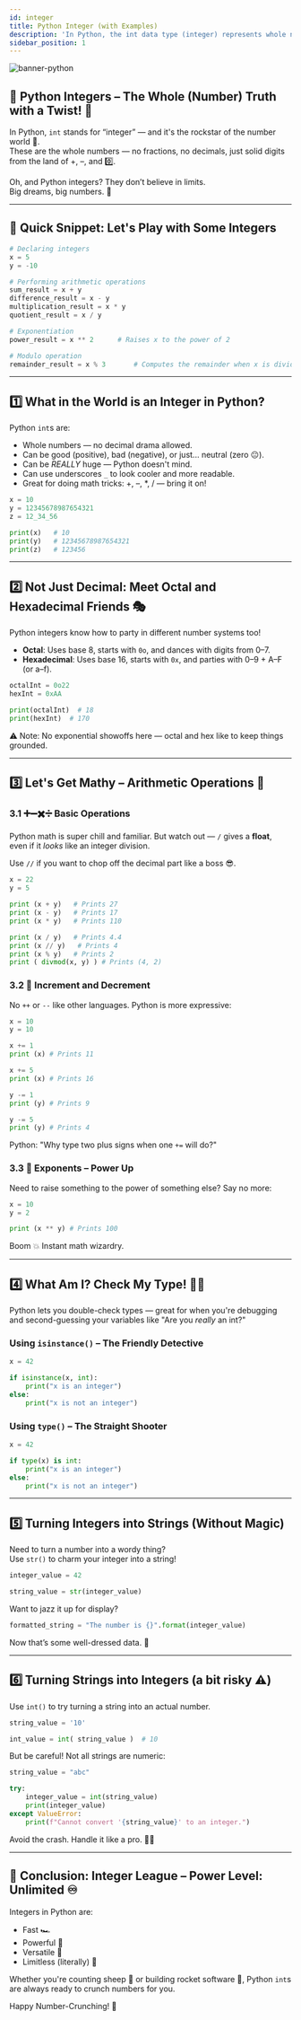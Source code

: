 ```yaml
---
id: integer
title: Python Integer (with Examples)
description: 'In Python, the int data type (integer) represents whole numbers that can be positive or negative and can have unlimited precision.'
sidebar_position: 1
---
```

![banner-python](@site/static/img/kits/python/banner-python.png)

## 🧠 Python Integers – The Whole (Number) Truth with a Twist! 🎢

In Python, `int` stands for “integer” — and it's the rockstar of the number world 🎸.  
These are the whole numbers — no fractions, no decimals, just solid digits from the land of +, –, and 0️⃣.

Oh, and Python integers? They don’t believe in limits.  
Big dreams, big numbers. 💪

---

## 🎯 Quick Snippet: Let's Play with Some Integers

```python
# Declaring integers
x = 5
y = -10

# Performing arithmetic operations
sum_result = x + y  
difference_result = x - y  
multiplication_result = x * y  
quotient_result = x / y  

# Exponentiation
power_result = x ** 2      # Raises x to the power of 2

# Modulo operation
remainder_result = x % 3       # Computes the remainder when x is divided by 3
```

---

## 1️⃣ What in the World is an Integer in Python?

Python `int`s are:

- Whole numbers — no decimal drama allowed.  
- Can be good (positive), bad (negative), or just... neutral (zero 😐).  
- Can be *REALLY* huge — Python doesn't mind.  
- Can use underscores `_` to look cooler and more readable.
- Great for doing math tricks: +, –, *, / — bring it on!

```python
x = 10
y = 12345678987654321
z = 12_34_56

print(x)   # 10
print(y)   # 12345678987654321
print(z)   # 123456
```

---

## 2️⃣ Not Just Decimal: Meet Octal and Hexadecimal Friends 🎭

Python integers know how to party in different number systems too!

- **Octal**: Uses base 8, starts with `0o`, and dances with digits from 0–7.
- **Hexadecimal**: Uses base 16, starts with `0x`, and parties with 0–9 + A–F (or a–f).

```python
octalInt = 0o22
hexInt = 0xAA

print(octalInt)  # 18
print(hexInt)  # 170
```

⚠️ Note: No exponential showoffs here — octal and hex like to keep things grounded.

---

## 3️⃣ Let's Get Mathy – Arithmetic Operations 🎲

### 3.1 ➕➖✖️➗ Basic Operations

Python math is super chill and familiar. But watch out — `/` gives a **float**, even if it *looks* like an integer division.

Use `//` if you want to chop off the decimal part like a boss 😎.

```python
x = 22
y = 5

print (x + y)   # Prints 27
print (x - y)   # Prints 17
print (x * y)   # Prints 110

print (x / y)   # Prints 4.4
print (x // y)   # Prints 4
print (x % y)   # Prints 2
print ( divmod(x, y) ) # Prints (4, 2)
```

### 3.2 🔁 Increment and Decrement

No `++` or `--` like other languages. Python is more expressive:

```python
x = 10
y = 10

x += 1
print (x) # Prints 11

x += 5
print (x) # Prints 16

y -= 1
print (y) # Prints 9

y -= 5
print (y) # Prints 4
```

Python: "Why type two plus signs when one `+=` will do?"

### 3.3 🌠 Exponents – Power Up

Need to raise something to the power of something else? Say no more:

```python
x = 10
y = 2

print (x ** y) # Prints 100
```

Boom 💥 Instant math wizardry.

---

## 4️⃣ What Am I? Check My Type! 🕵️‍♂️

Python lets you double-check types — great for when you're debugging and second-guessing your variables like "Are you *really* an int?"

### Using `isinstance()` – The Friendly Detective

```python
x = 42

if isinstance(x, int):
    print("x is an integer")
else:
    print("x is not an integer")
```

### Using `type()` – The Straight Shooter

```python
x = 42

if type(x) is int:
    print("x is an integer")
else:
    print("x is not an integer")
```

---

## 5️⃣ Turning Integers into Strings (Without Magic)

Need to turn a number into a wordy thing?  
Use `str()` to charm your integer into a string!

```python
integer_value = 42

string_value = str(integer_value)
```

Want to jazz it up for display?

```python
formatted_string = "The number is {}".format(integer_value)
```

Now that’s some well-dressed data. 👔

---

## 6️⃣ Turning Strings into Integers (a bit risky ⚠️)

Use `int()` to try turning a string into an actual number.

```python
string_value = '10'

int_value = int( string_value )  # 10
```

But be careful! Not all strings are numeric:

```python
string_value = "abc"

try:
    integer_value = int(string_value)
    print(integer_value)
except ValueError:
    print(f"Cannot convert '{string_value}' to an integer.")
```

Avoid the crash. Handle it like a pro. 👨‍💻

---

## 🏁 Conclusion: Integer League – Power Level: Unlimited ♾️

Integers in Python are:

- Fast 🏎️  
- Powerful 💪  
- Versatile 🎩  
- Limitless (literally) 🌌  

Whether you're counting sheep 🐑 or building rocket software 🚀, Python `int`s are always ready to crunch numbers for you.

Happy Number-Crunching! 🎉

